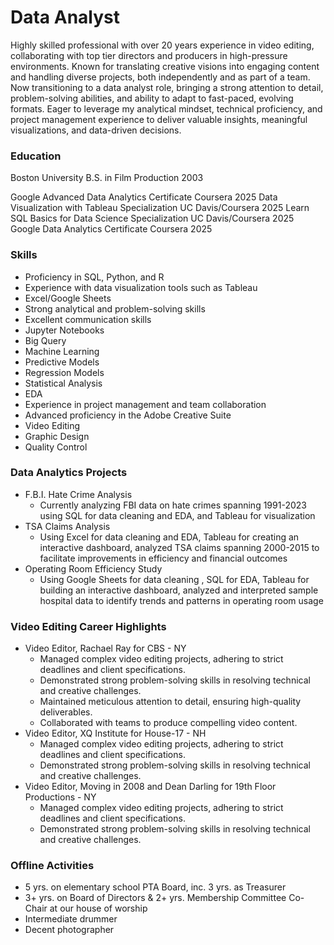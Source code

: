 # Data Analyst

Highly skilled professional with over 20 years experience in video editing, collaborating with top tier directors and producers in high-pressure environments. Known for translating creative visions into engaging content and handling diverse projects, both independently and as part of a team. Now transitioning to a data analyst role, bringing a strong attention to detail, problem-solving abilities, and ability to adapt to fast-paced, evolving formats. Eager to leverage my analytical mindset, technical proficiency, and project management experience to deliver valuable insights, meaningful visualizations, and data-driven decisions.

### Education

Boston University
B.S. in Film Production 2003

Google Advanced Data Analytics Certificate
Coursera 2025
Data Visualization with Tableau Specialization
UC Davis/Coursera 2025
Learn SQL Basics for Data Science Specialization
UC Davis/Coursera 2025
Google Data Analytics Certificate
Coursera 2025


### Skills

- Proficiency in SQL, Python, and R
- Experience with data visualization tools such as Tableau
- Excel/Google Sheets
- Strong analytical and problem-solving skills
- Excellent communication skills
- Jupyter Notebooks
- Big Query
- Machine Learning
- Predictive Models
- Regression Models
- Statistical Analysis
- EDA
- Experience in project management and team collaboration
- Advanced proficiency in the Adobe Creative Suite
- Video Editing
- Graphic Design
- Quality Control



### Data Analytics Projects

- F.B.I. Hate Crime Analysis
  - Currently analyzing FBI data on hate crimes spanning 1991-2023 using SQL for data cleaning and EDA, and Tableau for visualization
- TSA Claims Analysis
  - Using Excel for data cleaning and EDA, Tableau for creating an interactive dashboard, analyzed TSA claims spanning 2000-2015 to facilitate improvements in efficiency and financial outcomes
- Operating Room Efficiency Study
  - Using Google Sheets for data cleaning , SQL for EDA, Tableau for building an interactive dashboard, analyzed and interpreted sample hospital data to identify trends and patterns in operating room usage


### Video Editing Career Highlights

- Video Editor, Rachael Ray for CBS - NY
  - Managed complex video editing projects, adhering to strict deadlines and client specifications.
  - Demonstrated strong problem-solving skills in resolving technical and creative challenges.
  - Maintained meticulous attention to detail, ensuring high-quality deliverables.
  - Collaborated with teams to produce compelling video content.
- Video Editor, XQ Institute for House-17 - NH
  - Managed complex video editing projects, adhering to strict deadlines and client specifications.
  - Demonstrated strong problem-solving skills in resolving technical and creative challenges.
- Video Editor, Moving in 2008 and Dean Darling for 19th Floor Productions - NY
  - Managed complex video editing projects, adhering to strict deadlines and client specifications.
  - Demonstrated strong problem-solving skills in resolving technical and creative challenges.

### Offline Activities

- 5 yrs. on elementary school PTA Board, inc. 3 yrs. as Treasurer
- 3+ yrs. on Board of Directors & 2+ yrs. Membership Committee Co-Chair at our house of worship
- Intermediate drummer
- Decent photographer
